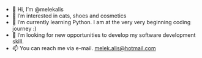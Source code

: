 - 👋 Hi, I’m @melekalis
- 👀 I’m interested in cats, shoes and cosmetics 
- 🌱 I’m currently learning Python. I am at the very very beginning coding journey :)
- 💞️ I’m looking for new opportunities to develop my software development skill.
- 📫 You can reach me via e-mail. melek.alis@hotmail.com

<!---
melekalis/melekalis is a ✨ special ✨ repository because its `README.md` (this file) appears on your GitHub profile.
You can click the Preview link to take a look at your changes.
--->
